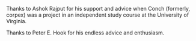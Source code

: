 Thanks to Ashok Rajput for his support and advice when Conch (formerly, corpex) was 
a project in an independent study course at the University of Virginia.

Thanks to Peter E. Hook for his endless advice and enthusiasm.

